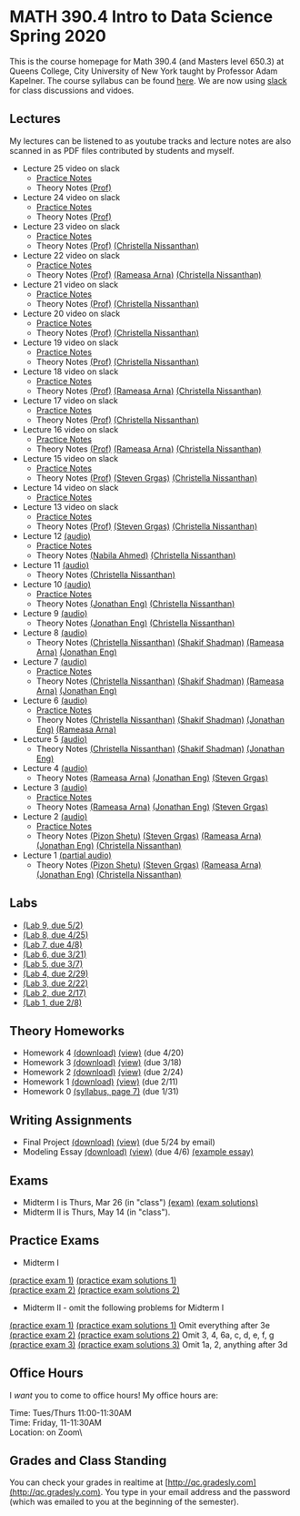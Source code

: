 # MATH 390.4 Intro to Data Science Spring 2020

This is the course homepage for Math 390.4 (and Masters level 650.3) at Queens College, City University of New York taught by Professor Adam Kapelner. The course syllabus can be found [here](https://github.com/kapelner/QC_Math_390.4_Spring_2020/blob/master/syllabus/syllabus.pdf). We are now using [slack](https://qcmath342.slack.com/) for class discussions and vidoes.

## Lectures

My lectures can be listened to as youtube tracks and lecture notes are also scanned in as PDF files contributed by students and myself.

<!-- 
* Lecture 26 video on slack
  - [Practice Notes](https://github.com/kapelner/QC_Math_390.4_Spring_2020/blob/master/practice_lectures/lec20.Rmd)
  - Theory Notes [(Prof)](https://github.com/kapelner/QC_Math_390.4_Spring_2020/blob/master/lectures/lec26kap.pdf) -->
* Lecture 25 video on slack
  - [Practice Notes](https://github.com/kapelner/QC_Math_390.4_Spring_2020/blob/master/practice_lectures/lec19.Rmd) 
  - Theory Notes [(Prof)](https://github.com/kapelner/QC_Math_390.4_Spring_2020/blob/master/lectures/lec25kap.pdf)
* Lecture 24 video on slack
  - [Practice Notes](https://github.com/kapelner/QC_Math_390.4_Spring_2020/blob/master/practice_lectures/lec18.Rmd) 
  - Theory Notes [(Prof)](https://github.com/kapelner/QC_Math_390.4_Spring_2020/blob/master/lectures/lec24kap.pdf)
* Lecture 23 video on slack
  - [Practice Notes](https://github.com/kapelner/QC_Math_390.4_Spring_2020/blob/master/practice_lectures/lec17.Rmd)
  - Theory Notes [(Prof)](https://github.com/kapelner/QC_Math_390.4_Spring_2020/blob/master/lectures/lec23kap.pdf) [(Christella Nissanthan)](https://github.com/kapelner/QC_Math_390.4_Spring_2020/blob/master/lectures/lec23nissanthan.pdf)
* Lecture 22 video on slack
  - [Practice Notes](https://github.com/kapelner/QC_Math_390.4_Spring_2020/blob/master/practice_lectures/lec16.Rmd)
  - Theory Notes [(Prof)](https://github.com/kapelner/QC_Math_390.4_Spring_2020/blob/master/lectures/lec22kap.pdf) [(Rameasa Arna)](https://github.com/kapelner/QC_Math_390.4_Spring_2020/blob/master/lectures/lec22arna.pdf) [(Christella Nissanthan)](https://github.com/kapelner/QC_Math_390.4_Spring_2020/blob/master/lectures/lec22nissanthan.pdf) 
* Lecture 21 video on slack
  - [Practice Notes](https://github.com/kapelner/QC_Math_390.4_Spring_2020/blob/master/practice_lectures/lec15.Rmd)
  - Theory Notes [(Prof)](https://github.com/kapelner/QC_Math_390.4_Spring_2020/blob/master/lectures/lec21kap.pdf) [(Christella Nissanthan)](https://github.com/kapelner/QC_Math_390.4_Spring_2020/blob/master/lectures/lec21nissanthan.pdf)
* Lecture 20 video on slack
  - [Practice Notes](https://github.com/kapelner/QC_Math_390.4_Spring_2020/blob/master/practice_lectures/lec14.Rmd)
  - Theory Notes [(Prof)](https://github.com/kapelner/QC_Math_390.4_Spring_2020/blob/master/lectures/lec20kap.pdf) [(Christella Nissanthan)](https://github.com/kapelner/QC_Math_390.4_Spring_2020/blob/master/lectures/lec20nissanthan.pdf)
* Lecture 19 video on slack
  - [Practice Notes](https://github.com/kapelner/QC_Math_390.4_Spring_2020/blob/master/practice_lectures/lec13.Rmd) 
  - Theory Notes [(Prof)](https://github.com/kapelner/QC_Math_390.4_Spring_2020/blob/master/lectures/lec19kap.pdf) [(Christella Nissanthan)](https://github.com/kapelner/QC_Math_390.4_Spring_2020/blob/master/lectures/lec19nissanthan.pdf)
* Lecture 18 video on slack
  - [Practice Notes](https://github.com/kapelner/QC_Math_390.4_Spring_2020/blob/master/practice_lectures/lec12.Rmd) 
  - Theory Notes [(Prof)](https://github.com/kapelner/QC_Math_390.4_Spring_2020/blob/master/lectures/lec18kap.pdf) [(Rameasa Arna)](https://github.com/kapelner/QC_Math_390.4_Spring_2020/blob/master/lectures/lec18arna.pdf) [(Christella Nissanthan)](https://github.com/kapelner/QC_Math_390.4_Spring_2020/blob/master/lectures/lec18nissanthan.pdf)
* Lecture 17 video on slack
  - [Practice Notes](https://github.com/kapelner/QC_Math_390.4_Spring_2020/blob/master/practice_lectures/lec11.Rmd) 
  - Theory Notes [(Prof)](https://github.com/kapelner/QC_Math_390.4_Spring_2020/blob/master/lectures/lec17kap.pdf) [(Christella Nissanthan)](https://github.com/kapelner/QC_Math_390.4_Spring_2020/blob/master/lectures/lec17nissanthan.pdf)
* Lecture 16 video on slack
  - [Practice Notes](https://github.com/kapelner/QC_Math_390.4_Spring_2020/blob/master/practice_lectures/lec10.Rmd) 
  - Theory Notes [(Prof)](https://github.com/kapelner/QC_Math_390.4_Spring_2020/blob/master/lectures/lec16kap.pdf) [(Rameasa Arna)](https://github.com/kapelner/QC_Math_390.4_Spring_2020/blob/master/lectures/lec16arna.pdf) [(Christella Nissanthan)](https://github.com/kapelner/QC_Math_390.4_Spring_2020/blob/master/lectures/lec16nissanthan.pdf)
* Lecture 15 video on slack
  - [Practice Notes](https://github.com/kapelner/QC_Math_390.4_Spring_2020/blob/master/practice_lectures/lec09.Rmd) 
  - Theory Notes [(Prof)](https://github.com/kapelner/QC_Math_390.4_Spring_2020/blob/master/lectures/lec15kap.pdf) [(Steven Grgas)](https://github.com/kapelner/QC_Math_390.4_Spring_2020/blob/master/lectures/lec15grgas.pdf) [(Christella Nissanthan)](https://github.com/kapelner/QC_Math_390.4_Spring_2020/blob/master/lectures/lec15nissanthan.pdf)
* Lecture 14 video on slack
  - [Practice Notes](https://github.com/kapelner/QC_Math_390.4_Spring_2020/blob/master/practice_lectures/lec08.Rmd)
* Lecture 13 video on slack
  - [Practice Notes](https://github.com/kapelner/QC_Math_390.4_Spring_2020/blob/master/practice_lectures/lec07.Rmd)
  - Theory Notes [(Prof)](https://github.com/kapelner/QC_Math_390.4_Spring_2020/blob/master/lectures/lec13kap.pdf) [(Steven Grgas)](https://github.com/kapelner/QC_Math_390.4_Spring_2020/blob/master/lectures/lec13grgas.pdf) [(Christella Nissanthan)](https://github.com/kapelner/QC_Math_390.4_Spring_2020/blob/master/lectures/lec13nissanthan.pdf)
* Lecture 12 [(audio)](https://youtu.be/nwOlnK1VE00)
  - [Practice Notes](https://github.com/kapelner/QC_Math_390.4_Spring_2020/blob/master/practice_lectures/lec06.Rmd) 
  - Theory Notes [(Nabila Ahmed)](https://github.com/kapelner/QC_Math_390.4_Spring_2020/blob/master/lectures/lec12ahmed.pdf) [(Christella Nissanthan)](https://github.com/kapelner/QC_Math_390.4_Spring_2020/blob/master/lectures/lec12nissanthan.pdf)
* Lecture 11 [(audio)](https://youtu.be/feuRfBxttmk)
  - Theory Notes [(Christella Nissanthan)](https://github.com/kapelner/QC_Math_390.4_Spring_2020/blob/master/lectures/lec11nissanthan.pdf)
* Lecture 10 [(audio)](https://youtu.be/bK8pP0dFZZc)
  - [Practice Notes](https://github.com/kapelner/QC_Math_390.4_Spring_2020/blob/master/practice_lectures/lec05.Rmd) 
  - Theory Notes [(Jonathan Eng)](https://github.com/kapelner/QC_Math_390.4_Spring_2020/blob/master/lectures/lec10eng.pdf) [(Christella Nissanthan)](https://github.com/kapelner/QC_Math_390.4_Spring_2020/blob/master/lectures/lec10nissanthan.pdf)
* Lecture 9 [(audio)](https://youtu.be/xRs2vQFlxGQ)
  - Theory Notes [(Jonathan Eng)](https://github.com/kapelner/QC_Math_390.4_Spring_2020/blob/master/lectures/lec09eng.pdf) [(Christella Nissanthan)](https://github.com/kapelner/QC_Math_390.4_Spring_2020/blob/master/lectures/lec09nissanthan.pdf)
* Lecture 8 [(audio)](https://youtu.be/BYtJhksHKuk) 
  - Theory Notes [(Christella Nissanthan)](https://github.com/kapelner/QC_Math_390.4_Spring_2020/blob/master/lectures/lec08nissanthan.pdf) [(Shakif Shadman)](https://github.com/kapelner/QC_Math_390.4_Spring_2020/blob/master/lectures/lec08shadman.pdf) [(Rameasa Arna)](https://github.com/kapelner/QC_Math_390.4_Spring_2020/blob/master/lectures/lec08arna.pdf) [(Jonathan Eng)](https://github.com/kapelner/QC_Math_390.4_Spring_2020/blob/master/lectures/lec08eng.pdf)
* Lecture 7 [(audio)](https://youtu.be/VwDSYOSSlak)
  - [Practice Notes](https://github.com/kapelner/QC_Math_390.4_Spring_2020/blob/master/practice_lectures/lec04.Rmd) 
  - Theory Notes [(Christella Nissanthan)](https://github.com/kapelner/QC_Math_390.4_Spring_2020/blob/master/lectures/lec07nissanthan.pdf) [(Shakif Shadman)](https://github.com/kapelner/QC_Math_390.4_Spring_2020/blob/master/lectures/lec07shadman.pdf) [(Rameasa Arna)](https://github.com/kapelner/QC_Math_390.4_Spring_2020/blob/master/lectures/lec07arna.pdf) [(Jonathan Eng)](https://github.com/kapelner/QC_Math_390.4_Spring_2020/blob/master/lectures/lec07eng.pdf)
* Lecture 6 [(audio)](https://youtu.be/s1d42HsjqjQ)
  - [Practice Notes](https://github.com/kapelner/QC_Math_390.4_Spring_2020/blob/master/practice_lectures/lec03.Rmd) 
  - Theory Notes [(Christella Nissanthan)](https://github.com/kapelner/QC_Math_390.4_Spring_2020/blob/master/lectures/lec06nissanthan.pdf) [(Shakif Shadman)](https://github.com/kapelner/QC_Math_390.4_Spring_2020/blob/master/lectures/lec06shadman.pdf) [(Jonathan Eng)](https://github.com/kapelner/QC_Math_390.4_Spring_2020/blob/master/lectures/lec06eng.pdf) [(Rameasa Arna)](https://github.com/kapelner/QC_Math_390.4_Spring_2020/blob/master/lectures/lec06arna.pdf)
* Lecture 5 [(audio)](https://youtu.be/zbxScB13X5A)
  - Theory Notes [(Christella Nissanthan)](https://github.com/kapelner/QC_Math_390.4_Spring_2020/blob/master/lectures/lec05nissanthan.pdf) [(Shakif Shadman)](https://github.com/kapelner/QC_Math_390.4_Spring_2020/blob/master/lectures/lec05shadman.pdf) [(Jonathan Eng)](https://github.com/kapelner/QC_Math_390.4_Spring_2020/blob/master/lectures/lec05eng.pdf)
* Lecture 4 [(audio)](https://youtu.be/2tGtJllBnYg)
  - Theory Notes [(Rameasa Arna)](https://github.com/kapelner/QC_Math_390.4_Spring_2020/blob/master/lectures/lec04arna.pdf) [(Jonathan Eng)](https://github.com/kapelner/QC_Math_390.4_Spring_2020/blob/master/lectures/lec04eng.pdf) [(Steven Grgas)](https://github.com/kapelner/QC_Math_390.4_Spring_2020/blob/master/lectures/lec04grgas.pdf) 
* Lecture 3 [(audio)](https://youtu.be/TvdV8SLcICs)
  - [Practice Notes](https://github.com/kapelner/QC_Math_390.4_Spring_2020/blob/master/practice_lectures/lec02.Rmd)
  - Theory Notes [(Rameasa Arna)](https://github.com/kapelner/QC_Math_390.4_Spring_2020/blob/master/lectures/lec03arna.pdf) [(Jonathan Eng)](https://github.com/kapelner/QC_Math_390.4_Spring_2020/blob/master/lectures/lec03eng.pdf) [(Steven Grgas)](https://github.com/kapelner/QC_Math_390.4_Spring_2020/blob/master/lectures/lec03grgas.pdf) 
* Lecture 2 [(audio)](https://youtu.be/cUHxlgIZ5tQ)
  - [Practice Notes](https://github.com/kapelner/QC_Math_390.4_Spring_2020/blob/master/practice_lectures/lec01.Rmd)
  - Theory Notes [(Pizon Shetu)](https://github.com/kapelner/QC_Math_390.4_Spring_2020/blob/master/lectures/lec02shetu.pdf) [(Steven Grgas)](https://github.com/kapelner/QC_Math_390.4_Spring_2020/blob/master/lectures/lec02grgas.pdf) [(Rameasa Arna)](https://github.com/kapelner/QC_Math_390.4_Spring_2020/blob/master/lectures/lec02arna.pdf) [(Jonathan Eng)](https://github.com/kapelner/QC_Math_390.4_Spring_2020/blob/master/lectures/lec02eng.pdf) [(Christella Nissanthan)](https://github.com/kapelner/QC_Math_390.4_Spring_2020/blob/master/lectures/lec02nissanthan.pdf) 
* Lecture 1 [(partial audio)](https://youtu.be/9cQ8NU-wKgU) 
  - Theory Notes [(Pizon Shetu)](https://github.com/kapelner/QC_Math_390.4_Spring_2020/blob/master/lectures/lec01shetu.pdf) [(Steven Grgas)](https://github.com/kapelner/QC_Math_390.4_Spring_2020/blob/master/lectures/lec01grgas.pdf) [(Rameasa Arna)](https://github.com/kapelner/QC_Math_390.4_Spring_2020/blob/master/lectures/lec01arna.pdf) [(Jonathan Eng)](https://github.com/kapelner/QC_Math_390.4_Spring_2020/blob/master/lectures/lec01eng.pdf) [(Christella Nissanthan)](https://github.com/kapelner/QC_Math_390.4_Spring_2020/blob/master/lectures/lec01nissanthan.pdf)

## Labs

<!--
* [(Lab 11, due 5/12)](https://github.com/kapelner/QC_Math_390.4_Spring_2020/blob/master/labs/lab11.Rmd)
* [(Lab 10, due 5/12)](https://github.com/kapelner/QC_Math_390.4_Spring_2020/blob/master/labs/lab10.Rmd)-->
* [(Lab 9, due 5/2)](https://github.com/kapelner/QC_Math_390.4_Spring_2020/blob/master/labs/lab09.Rmd)
* [(Lab 8, due 4/25)](https://github.com/kapelner/QC_Math_390.4_Spring_2020/blob/master/labs/lab08.Rmd)
* [(Lab 7, due 4/8)](https://github.com/kapelner/QC_Math_390.4_Spring_2020/blob/master/labs/lab07.Rmd)
* [(Lab 6, due 3/21)](https://github.com/kapelner/QC_Math_390.4_Spring_2020/blob/master/labs/lab06.Rmd)
* [(Lab 5, due 3/7)](https://github.com/kapelner/QC_Math_390.4_Spring_2020/blob/master/labs/lab05.Rmd)
* [(Lab 4, due 2/29)](https://github.com/kapelner/QC_Math_390.4_Spring_2020/blob/master/labs/lab04.Rmd)
* [(Lab 3, due 2/22)](https://github.com/kapelner/QC_Math_390.4_Spring_2020/blob/master/labs/lab03.Rmd)
* [(Lab 2, due 2/17)](https://github.com/kapelner/QC_Math_390.4_Spring_2020/blob/master/labs/lab02.Rmd)
* [(Lab 1, due 2/8)](https://github.com/kapelner/QC_Math_390.4_Spring_2020/blob/master/labs/lab01.Rmd)

## Theory Homeworks

<!--
* Homework 5 [(download)](https://github.com/kapelner/QC_Math_390.4_Spring_2020/blob/master/homeworks/hw05/hw05t.pdf?raw=true) [(view)](https://github.com/kapelner/QC_Math_390.4_Spring_2020/blob/master/homeworks/hw05/hw05t.pdf) (due 4/18)-->
* Homework 4 [(download)](https://github.com/kapelner/QC_Math_390.4_Spring_2020/blob/master/homeworks/hw04/hw04t.pdf?raw=true) [(view)](https://github.com/kapelner/QC_Math_390.4_Spring_2020/blob/master/homeworks/hw04/hw04t.pdf) (due 4/20)
* Homework 3 [(download)](https://github.com/kapelner/QC_Math_390.4_Spring_2020/blob/master/homeworks/hw03/hw03t.pdf?raw=true) [(view)](https://github.com/kapelner/QC_Math_390.4_Spring_2020/blob/master/homeworks/hw03/hw03t.pdf) (due 3/18)
* Homework 2 [(download)](https://github.com/kapelner/QC_Math_390.4_Spring_2020/blob/master/homeworks/hw02/hw02t.pdf?raw=true) [(view)](https://github.com/kapelner/QC_Math_390.4_Spring_2020/blob/master/homeworks/hw02/hw02t.pdf) (due 2/24)
* Homework 1 [(download)](https://github.com/kapelner/QC_Math_390.4_Spring_2020/blob/master/homeworks/hw01/hw01t.pdf?raw=true) [(view)](https://github.com/kapelner/QC_Math_390.4_Spring_2020/blob/master/homeworks/hw01/hw01t.pdf) (due 2/11)
* Homework 0 [(syllabus, page 7)](https://github.com/kapelner/QC_Math_390.4_Spring_2020/blob/master/syllabus/syllabus.pdf?raw=true) (due 1/31)

## Writing Assignments
<!---->
* Final Project [(download)](https://github.com/kapelner/QC_Math_390.4_Spring_2020/blob/master/writing_assignments/final_project.pdf?raw=true) [(view)](https://github.com/kapelner/QC_Math_390.4_Spring_2020/blob/master/writing_assignments/final_project.pdf) (due 5/24 by email)
* Modeling Essay [(download)](https://github.com/kapelner/QC_Math_390.4_Spring_2020/blob/master/writing_assignments/modeling_essay.pdf?raw=true) [(view)](https://github.com/kapelner/QC_Math_390.4_Spring_2020/blob/master/writing_assignments/modeling_essay.pdf) (due 4/6) [(example essay)](https://github.com/kapelner/QC_Math_390.4_Spring_2020/blob/master/writing_assignments/modeling_essay_example.pdf)


## Exams

* Midterm I is Thurs, Mar 26 (in "class") [(exam)](https://github.com/kapelner/QC_Math_390.4_Spring_2020/blob/master/exams/midterm1/midterm1.pdf) [(exam solutions)](https://github.com/kapelner/QC_Math_390.4_Spring_2020/blob/master/exams/midterm1/midterm1_solutions.pdf)
* Midterm II is Thurs, May 14 (in "class").


## Practice Exams

* Midterm I

[(practice exam 1)](https://github.com/kapelner/QC_Math_390.4_Spring_2019/blob/master/exams/midterm1/midterm1.pdf) [(practice exam solutions 1)](https://github.com/kapelner/QC_Math_390.4_Spring_2019/blob/master/exams/midterm1/midterm1_solutions.pdf)\
[(practice exam 2)](https://github.com/kapelner/QC_Math_390.4_Spring_2018/blob/master/exams/midterm1/midterm1.pdf) [(practice exam solutions 2)](https://github.com/kapelner/QC_Math_390.4_Spring_2018/blob/master/exams/midterm1/midterm1_solutions.pdf)

* Midterm II - omit the following problems for Midterm I

[(practice exam 1)](https://github.com/kapelner/QC_Math_390.4_Spring_2019/blob/master/exams/midterm2/midterm2.pdf) [(practice exam solutions 1)](https://github.com/kapelner/QC_Math_390.4_Spring_2019/blob/master/exams/midterm2/midterm2_solutions.pdf) Omit everything after 3e  \
[(practice exam 2)](https://github.com/kapelner/QC_Math_390.4_Spring_2018/blob/master/exams/midterm2/midterm2.pdf) [(practice exam solutions 2)](https://github.com/kapelner/QC_Math_390.4_Spring_2018/blob/master/exams/midterm2/midterm2_solutions.pdf) Omit 3, 4, 6a, c, d, e, f, g \
[(practice exam 3)](https://github.com/kapelner/QC_Math_390.4_Spring_2018/blob/master/exams/final/final.pdf) [(practice exam solutions 3)](https://github.com/kapelner/QC_Math_390.4_Spring_2018/blob/master/exams/final/final_solutions.pdf) Omit 1a, 2, anything after 3d

## Office Hours

I *want* you to come to office hours! My office hours are:

Time: Tues/Thurs 11:00-11:30AM\
Time: Friday, 11-11:30AM\
Location: on Zoom\

<!--In addition, the TA, Moshe Weiss will hold office hours as well:

Time: Wed 2-3PM\
Location: Kiely Hall 5th floor math lounge-->

## Grades and Class Standing

You can check your grades in realtime at [http://qc.gradesly.com](http://qc.gradesly.com). You type in your email address and the password (which was emailed to you at the beginning of the semester).
